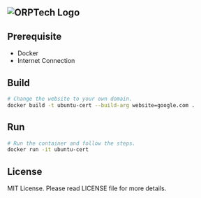 <br />

![ORPTech Logo](https://orptech.com/images/orptech-logo.png)
---

## Prerequisite
* Docker
* Internet Connection

## Build
```BASH
# Change the website to your own domain.
docker build -t ubuntu-cert --build-arg website=google.com .
```

## Run
```BASH
# Run the container and follow the steps.
docker run -it ubuntu-cert
```

## License
MIT License. Please read LICENSE file for more details.
